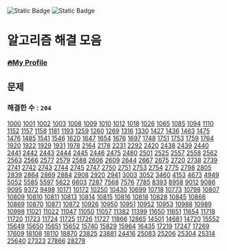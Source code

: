 ![Static Badge](https://img.shields.io/badge/python-3.9.x-%233776AB?style=plastic&logo=python&labelColor=white)
![Static Badge](https://img.shields.io/badge/baekjoon-onlinejudge-%23BBE2EC?style=plastic&labelColor=white)

# 알고리즘 해결 모음

### [🔥My Profile](https://www.acmicpc.net/user/hardcoder)

## 문제

### 해결한 수 : `204`


[1000](https://github.com/seunggihong/Algorithm/tree/main/script/1000.py.py) 	[1001](https://github.com/seunggihong/Algorithm/tree/main/script/1001.py.py) 	[1002](https://github.com/seunggihong/Algorithm/tree/main/script/1002.py.py) 	[1003](https://github.com/seunggihong/Algorithm/tree/main/script/1003.py.py) 	[1008](https://github.com/seunggihong/Algorithm/tree/main/script/1008.py.py) 	[1009](https://github.com/seunggihong/Algorithm/tree/main/script/1009.py.py) 	[1010](https://github.com/seunggihong/Algorithm/tree/main/script/1010.py.py) 	[1012](https://github.com/seunggihong/Algorithm/tree/main/script/1012.py.py) 	[1018](https://github.com/seunggihong/Algorithm/tree/main/script/1018.py.py) 	[1026](https://github.com/seunggihong/Algorithm/tree/main/script/1026.py.py) 	[1065](https://github.com/seunggihong/Algorithm/tree/main/script/1065.py.py) 	[1085](https://github.com/seunggihong/Algorithm/tree/main/script/1085.py.py) 	[1094](https://github.com/seunggihong/Algorithm/tree/main/script/1094.py.py) 	[1110](https://github.com/seunggihong/Algorithm/tree/main/script/1110.py.py) 	[1152](https://github.com/seunggihong/Algorithm/tree/main/script/1152.py.py) 	[1157](https://github.com/seunggihong/Algorithm/tree/main/script/1157.py.py) 	[1158](https://github.com/seunggihong/Algorithm/tree/main/script/1158.py.py) 	[1181](https://github.com/seunggihong/Algorithm/tree/main/script/1181.py.py) 	[1193](https://github.com/seunggihong/Algorithm/tree/main/script/1193.py.py) 	[1259](https://github.com/seunggihong/Algorithm/tree/main/script/1259.py.py) 	[1260](https://github.com/seunggihong/Algorithm/tree/main/script/1260.py.py) 	[1269](https://github.com/seunggihong/Algorithm/tree/main/script/1269.py.py) 	[1316](https://github.com/seunggihong/Algorithm/tree/main/script/1316.py.py) 	[1330](https://github.com/seunggihong/Algorithm/tree/main/script/1330.py.py) 	[1427](https://github.com/seunggihong/Algorithm/tree/main/script/1427.py.py) 	[1436](https://github.com/seunggihong/Algorithm/tree/main/script/1436.py.py) 	[1463](https://github.com/seunggihong/Algorithm/tree/main/script/1463.py.py) 	[1475](https://github.com/seunggihong/Algorithm/tree/main/script/1475.py.py) 	[1476](https://github.com/seunggihong/Algorithm/tree/main/script/1476.py.py) 	[1485](https://github.com/seunggihong/Algorithm/tree/main/script/1485.py.py) 	[1541](https://github.com/seunggihong/Algorithm/tree/main/script/1541.py.py) 	[1546](https://github.com/seunggihong/Algorithm/tree/main/script/1546.py.py) 	[1620](https://github.com/seunggihong/Algorithm/tree/main/script/1620.py.py) 	[1647](https://github.com/seunggihong/Algorithm/tree/main/script/1647.py.py) 	[1654](https://github.com/seunggihong/Algorithm/tree/main/script/1654.py.py) 	[1676](https://github.com/seunggihong/Algorithm/tree/main/script/1676.py.py) 	[1697](https://github.com/seunggihong/Algorithm/tree/main/script/1697.py.py) 	[1748](https://github.com/seunggihong/Algorithm/tree/main/script/1748.py.py) 	[1751](https://github.com/seunggihong/Algorithm/tree/main/script/1751.py.py) 	[1753](https://github.com/seunggihong/Algorithm/tree/main/script/1753.py.py) 	[1759](https://github.com/seunggihong/Algorithm/tree/main/script/1759.py.py) 	[1764](https://github.com/seunggihong/Algorithm/tree/main/script/1764.py.py) 	[1920](https://github.com/seunggihong/Algorithm/tree/main/script/1920.py.py) 	[1922](https://github.com/seunggihong/Algorithm/tree/main/script/1922.py.py) 	[1929](https://github.com/seunggihong/Algorithm/tree/main/script/1929.py.py) 	[1931](https://github.com/seunggihong/Algorithm/tree/main/script/1931.py.py) 	[1978](https://github.com/seunggihong/Algorithm/tree/main/script/1978.py.py) 	[2164](https://github.com/seunggihong/Algorithm/tree/main/script/2164.py.py) 	[2178](https://github.com/seunggihong/Algorithm/tree/main/script/2178.py.py) 	[2231](https://github.com/seunggihong/Algorithm/tree/main/script/2231.py.py) 	[2292](https://github.com/seunggihong/Algorithm/tree/main/script/2292.py.py) 	[2420](https://github.com/seunggihong/Algorithm/tree/main/script/2420.py.py) 	[2438](https://github.com/seunggihong/Algorithm/tree/main/script/2438.py.py) 	[2439](https://github.com/seunggihong/Algorithm/tree/main/script/2439.py.py) 	[2440](https://github.com/seunggihong/Algorithm/tree/main/script/2440.py.py) 	[2441](https://github.com/seunggihong/Algorithm/tree/main/script/2441.py.py) 	[2442](https://github.com/seunggihong/Algorithm/tree/main/script/2442.py.py) 	[2443](https://github.com/seunggihong/Algorithm/tree/main/script/2443.py.py) 	[2444](https://github.com/seunggihong/Algorithm/tree/main/script/2444.py.py) 	[2445](https://github.com/seunggihong/Algorithm/tree/main/script/2445.py.py) 	[2446](https://github.com/seunggihong/Algorithm/tree/main/script/2446.py.py) 	[2475](https://github.com/seunggihong/Algorithm/tree/main/script/2475.py.py) 	[2480](https://github.com/seunggihong/Algorithm/tree/main/script/2480.py.py) 	[2501](https://github.com/seunggihong/Algorithm/tree/main/script/2501.py.py) 	[2525](https://github.com/seunggihong/Algorithm/tree/main/script/2525.py.py) 	[2557](https://github.com/seunggihong/Algorithm/tree/main/script/2557.py.py) 	[2558](https://github.com/seunggihong/Algorithm/tree/main/script/2558.py.py) 	[2562](https://github.com/seunggihong/Algorithm/tree/main/script/2562.py.py) 	[2563](https://github.com/seunggihong/Algorithm/tree/main/script/2563.py.py) 	[2566](https://github.com/seunggihong/Algorithm/tree/main/script/2566.py.py) 	[2577](https://github.com/seunggihong/Algorithm/tree/main/script/2577.py.py) 	[2579](https://github.com/seunggihong/Algorithm/tree/main/script/2579.py.py) 	[2588](https://github.com/seunggihong/Algorithm/tree/main/script/2588.py.py) 	[2606](https://github.com/seunggihong/Algorithm/tree/main/script/2606.py.py) 	[2609](https://github.com/seunggihong/Algorithm/tree/main/script/2609.py.py) 	[2644](https://github.com/seunggihong/Algorithm/tree/main/script/2644.py.py) 	[2667](https://github.com/seunggihong/Algorithm/tree/main/script/2667.py.py) 	[2675](https://github.com/seunggihong/Algorithm/tree/main/script/2675.py.py) 	[2720](https://github.com/seunggihong/Algorithm/tree/main/script/2720.py.py) 	[2738](https://github.com/seunggihong/Algorithm/tree/main/script/2738.py.py) 	[2739](https://github.com/seunggihong/Algorithm/tree/main/script/2739.py.py) 	[2741](https://github.com/seunggihong/Algorithm/tree/main/script/2741.py.py) 	[2742](https://github.com/seunggihong/Algorithm/tree/main/script/2742.py.py) 	[2743](https://github.com/seunggihong/Algorithm/tree/main/script/2743.py.py) 	[2744](https://github.com/seunggihong/Algorithm/tree/main/script/2744.py.py) 	[2745](https://github.com/seunggihong/Algorithm/tree/main/script/2745.py.py) 	[2747](https://github.com/seunggihong/Algorithm/tree/main/script/2747.py.py) 	[2750](https://github.com/seunggihong/Algorithm/tree/main/script/2750.py.py) 	[2751](https://github.com/seunggihong/Algorithm/tree/main/script/2751.py.py) 	[2753](https://github.com/seunggihong/Algorithm/tree/main/script/2753.py.py) 	[2754](https://github.com/seunggihong/Algorithm/tree/main/script/2754.py.py) 	[2775](https://github.com/seunggihong/Algorithm/tree/main/script/2775.py.py) 	[2798](https://github.com/seunggihong/Algorithm/tree/main/script/2798.py.py) 	[2805](https://github.com/seunggihong/Algorithm/tree/main/script/2805.py.py) 	[2839](https://github.com/seunggihong/Algorithm/tree/main/script/2839.py.py) 	[2864](https://github.com/seunggihong/Algorithm/tree/main/script/2864.py.py) 	[2869](https://github.com/seunggihong/Algorithm/tree/main/script/2869.py.py) 	[2884](https://github.com/seunggihong/Algorithm/tree/main/script/2884.py.py) 	[2908](https://github.com/seunggihong/Algorithm/tree/main/script/2908.py.py) 	[2920](https://github.com/seunggihong/Algorithm/tree/main/script/2920.py.py) 	[2941](https://github.com/seunggihong/Algorithm/tree/main/script/2941.py.py) 	[3003](https://github.com/seunggihong/Algorithm/tree/main/script/3003.py.py) 	[3052](https://github.com/seunggihong/Algorithm/tree/main/script/3052.py.py) 	[3460](https://github.com/seunggihong/Algorithm/tree/main/script/3460.py.py) 	[4153](https://github.com/seunggihong/Algorithm/tree/main/script/4153.py.py) 	[4673](https://github.com/seunggihong/Algorithm/tree/main/script/4673.py.py) 	[4949](https://github.com/seunggihong/Algorithm/tree/main/script/4949.py.py) 	[5052](https://github.com/seunggihong/Algorithm/tree/main/script/5052.py.py) 	[5585](https://github.com/seunggihong/Algorithm/tree/main/script/5585.py.py) 	[5597](https://github.com/seunggihong/Algorithm/tree/main/script/5597.py.py) 	[5622](https://github.com/seunggihong/Algorithm/tree/main/script/5622.py.py) 	[6603](https://github.com/seunggihong/Algorithm/tree/main/script/6603.py.py) 	[7287](https://github.com/seunggihong/Algorithm/tree/main/script/7287.py.py) 	[7568](https://github.com/seunggihong/Algorithm/tree/main/script/7568.py.py) 	[7576](https://github.com/seunggihong/Algorithm/tree/main/script/7576.py.py) 	[7785](https://github.com/seunggihong/Algorithm/tree/main/script/7785.py.py) 	[8393](https://github.com/seunggihong/Algorithm/tree/main/script/8393.py.py) 	[8958](https://github.com/seunggihong/Algorithm/tree/main/script/8958.py.py) 	[9012](https://github.com/seunggihong/Algorithm/tree/main/script/9012.py.py) 	[9086](https://github.com/seunggihong/Algorithm/tree/main/script/9086.py.py) 	[9095](https://github.com/seunggihong/Algorithm/tree/main/script/9095.py.py) 	[9372](https://github.com/seunggihong/Algorithm/tree/main/script/9372.py.py) 	[9498](https://github.com/seunggihong/Algorithm/tree/main/script/9498.py.py) 	[10171](https://github.com/seunggihong/Algorithm/tree/main/script/10171.py.py) 	[10172](https://github.com/seunggihong/Algorithm/tree/main/script/10172.py.py) 	[10250](https://github.com/seunggihong/Algorithm/tree/main/script/10250.py.py) 	[10430](https://github.com/seunggihong/Algorithm/tree/main/script/10430.py.py) 	[10699](https://github.com/seunggihong/Algorithm/tree/main/script/10699.py.py) 	[10718](https://github.com/seunggihong/Algorithm/tree/main/script/10718.py.py) 	[10773](https://github.com/seunggihong/Algorithm/tree/main/script/10773.py.py) 	[10798](https://github.com/seunggihong/Algorithm/tree/main/script/10798.py.py) 	[10807](https://github.com/seunggihong/Algorithm/tree/main/script/10807.py.py) 	[10809](https://github.com/seunggihong/Algorithm/tree/main/script/10809.py.py) 	[10810](https://github.com/seunggihong/Algorithm/tree/main/script/10810.py.py) 	[10811](https://github.com/seunggihong/Algorithm/tree/main/script/10811.py.py) 	[10813](https://github.com/seunggihong/Algorithm/tree/main/script/10813.py.py) 	[10814](https://github.com/seunggihong/Algorithm/tree/main/script/10814.py.py) 	[10815](https://github.com/seunggihong/Algorithm/tree/main/script/10815.py.py) 	[10816](https://github.com/seunggihong/Algorithm/tree/main/script/10816.py.py) 	[10818](https://github.com/seunggihong/Algorithm/tree/main/script/10818.py.py) 	[10828](https://github.com/seunggihong/Algorithm/tree/main/script/10828.py.py) 	[10845](https://github.com/seunggihong/Algorithm/tree/main/script/10845.py.py) 	[10866](https://github.com/seunggihong/Algorithm/tree/main/script/10866.py.py) 	[10869](https://github.com/seunggihong/Algorithm/tree/main/script/10869.py.py) 	[10870](https://github.com/seunggihong/Algorithm/tree/main/script/10870.py.py) 	[10871](https://github.com/seunggihong/Algorithm/tree/main/script/10871.py.py) 	[10872](https://github.com/seunggihong/Algorithm/tree/main/script/10872.py.py) 	[10926](https://github.com/seunggihong/Algorithm/tree/main/script/10926.py.py) 	[10950](https://github.com/seunggihong/Algorithm/tree/main/script/10950.py.py) 	[10951](https://github.com/seunggihong/Algorithm/tree/main/script/10951.py.py) 	[10952](https://github.com/seunggihong/Algorithm/tree/main/script/10952.py.py) 	[10953](https://github.com/seunggihong/Algorithm/tree/main/script/10953.py.py) 	[10988](https://github.com/seunggihong/Algorithm/tree/main/script/10988.py.py) 	[10989](https://github.com/seunggihong/Algorithm/tree/main/script/10989.py.py) 	[10998](https://github.com/seunggihong/Algorithm/tree/main/script/10998.py.py) 	[11021](https://github.com/seunggihong/Algorithm/tree/main/script/11021.py.py) 	[11022](https://github.com/seunggihong/Algorithm/tree/main/script/11022.py.py) 	[11047](https://github.com/seunggihong/Algorithm/tree/main/script/11047.py.py) 	[11050](https://github.com/seunggihong/Algorithm/tree/main/script/11050.py.py) 	[11057](https://github.com/seunggihong/Algorithm/tree/main/script/11057.py.py) 	[11382](https://github.com/seunggihong/Algorithm/tree/main/script/11382.py.py) 	[11399](https://github.com/seunggihong/Algorithm/tree/main/script/11399.py.py) 	[11650](https://github.com/seunggihong/Algorithm/tree/main/script/11650.py.py) 	[11651](https://github.com/seunggihong/Algorithm/tree/main/script/11651.py.py) 	[11654](https://github.com/seunggihong/Algorithm/tree/main/script/11654.py.py) 	[11718](https://github.com/seunggihong/Algorithm/tree/main/script/11718.py.py) 	[11720](https://github.com/seunggihong/Algorithm/tree/main/script/11720.py.py) 	[11723](https://github.com/seunggihong/Algorithm/tree/main/script/11723.py.py) 	[11724](https://github.com/seunggihong/Algorithm/tree/main/script/11724.py.py) 	[11725](https://github.com/seunggihong/Algorithm/tree/main/script/11725.py.py) 	[11726](https://github.com/seunggihong/Algorithm/tree/main/script/11726.py.py) 	[11727](https://github.com/seunggihong/Algorithm/tree/main/script/11727.py.py) 	[11866](https://github.com/seunggihong/Algorithm/tree/main/script/11866.py.py) 	[12865](https://github.com/seunggihong/Algorithm/tree/main/script/12865.py.py) 	[14501](https://github.com/seunggihong/Algorithm/tree/main/script/14501.py.py) 	[14681](https://github.com/seunggihong/Algorithm/tree/main/script/14681.py.py) 	[14720](https://github.com/seunggihong/Algorithm/tree/main/script/14720.py.py) 	[15552](https://github.com/seunggihong/Algorithm/tree/main/script/15552.py.py) 	[15649](https://github.com/seunggihong/Algorithm/tree/main/script/15649.py.py) 	[15650](https://github.com/seunggihong/Algorithm/tree/main/script/15650.py.py) 	[15651](https://github.com/seunggihong/Algorithm/tree/main/script/15651.py.py) 	[15652](https://github.com/seunggihong/Algorithm/tree/main/script/15652.py.py) 	[15740](https://github.com/seunggihong/Algorithm/tree/main/script/15740.py.py) 	[15829](https://github.com/seunggihong/Algorithm/tree/main/script/15829.py.py) 	[15964](https://github.com/seunggihong/Algorithm/tree/main/script/15964.py.py) 	[16435](https://github.com/seunggihong/Algorithm/tree/main/script/16435.py.py) 	[17219](https://github.com/seunggihong/Algorithm/tree/main/script/17219.py.py) 	[17247](https://github.com/seunggihong/Algorithm/tree/main/script/17247.py.py) 	[17269](https://github.com/seunggihong/Algorithm/tree/main/script/17269.py.py) 	[17609](https://github.com/seunggihong/Algorithm/tree/main/script/17609.py.py) 	[18108](https://github.com/seunggihong/Algorithm/tree/main/script/18108.py.py) 	[18110](https://github.com/seunggihong/Algorithm/tree/main/script/18110.py.py) 	[18870](https://github.com/seunggihong/Algorithm/tree/main/script/18870.py.py) 	[23825](https://github.com/seunggihong/Algorithm/tree/main/script/23825.py.py) 	[23881](https://github.com/seunggihong/Algorithm/tree/main/script/23881.py.py) 	[24416](https://github.com/seunggihong/Algorithm/tree/main/script/24416.py.py) 	[25083](https://github.com/seunggihong/Algorithm/tree/main/script/25083.py.py) 	[25206](https://github.com/seunggihong/Algorithm/tree/main/script/25206.py.py) 	[25304](https://github.com/seunggihong/Algorithm/tree/main/script/25304.py.py) 	[25314](https://github.com/seunggihong/Algorithm/tree/main/script/25314.py.py) 	[25640](https://github.com/seunggihong/Algorithm/tree/main/script/25640.py.py) 	[27323](https://github.com/seunggihong/Algorithm/tree/main/script/27323.py.py) 	[27866](https://github.com/seunggihong/Algorithm/tree/main/script/27866.py.py) 	[28278](https://github.com/seunggihong/Algorithm/tree/main/script/28278.py.py) 	